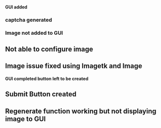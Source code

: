#### GUI added

### captcha generated

### Image not added to GUI

## Not able to configure image

## Image issue fixed using Imagetk and Image

#### GUI completed button left to be created

## Submit Button created

## Regenerate function working but not displaying image to GUI